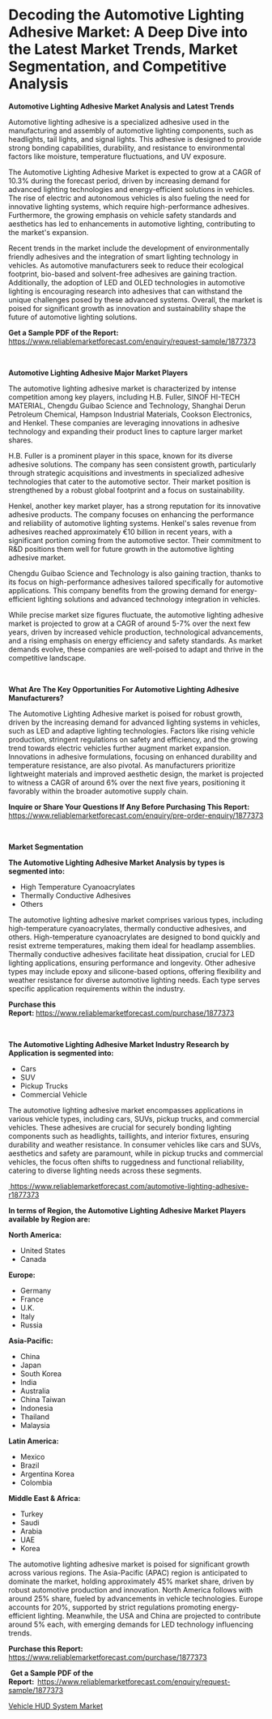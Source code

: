 <p><h1>Decoding the Automotive Lighting Adhesive Market: A Deep Dive into the Latest Market Trends, Market Segmentation, and Competitive Analysis</h1></p><p><strong>Automotive Lighting Adhesive Market Analysis and Latest Trends</strong></p>
<p><p>Automotive lighting adhesive is a specialized adhesive used in the manufacturing and assembly of automotive lighting components, such as headlights, tail lights, and signal lights. This adhesive is designed to provide strong bonding capabilities, durability, and resistance to environmental factors like moisture, temperature fluctuations, and UV exposure. </p><p>The Automotive Lighting Adhesive Market is expected to grow at a CAGR of 10.3% during the forecast period, driven by increasing demand for advanced lighting technologies and energy-efficient solutions in vehicles. The rise of electric and autonomous vehicles is also fueling the need for innovative lighting systems, which require high-performance adhesives. Furthermore, the growing emphasis on vehicle safety standards and aesthetics has led to enhancements in automotive lighting, contributing to the market's expansion.</p><p>Recent trends in the market include the development of environmentally friendly adhesives and the integration of smart lighting technology in vehicles. As automotive manufacturers seek to reduce their ecological footprint, bio-based and solvent-free adhesives are gaining traction. Additionally, the adoption of LED and OLED technologies in automotive lighting is encouraging research into adhesives that can withstand the unique challenges posed by these advanced systems. Overall, the market is poised for significant growth as innovation and sustainability shape the future of automotive lighting solutions.</p></p>
<p><strong>Get a Sample PDF of the Report:&nbsp;</strong> <a href="https://www.reliablemarketforecast.com/enquiry/request-sample/1877373?utm_campaign=2324&utm_medium=2&utm_source=Github&utm_content=ia&utm_term=31032025&utm_id=automotive-lighting-adhesive">https://www.reliablemarketforecast.com/enquiry/request-sample/1877373</a></p>
<p>&nbsp;</p>
<p><strong>Automotive Lighting Adhesive Major Market Players</strong></p>
<p><p>The automotive lighting adhesive market is characterized by intense competition among key players, including H.B. Fuller, SINOF HI-TECH MATERIAL, Chengdu Guibao Science and Technology, Shanghai Derun Petroleum Chemical, Hampson Industrial Materials, Cookson Electronics, and Henkel. These companies are leveraging innovations in adhesive technology and expanding their product lines to capture larger market shares.</p><p>H.B. Fuller is a prominent player in this space, known for its diverse adhesive solutions. The company has seen consistent growth, particularly through strategic acquisitions and investments in specialized adhesive technologies that cater to the automotive sector. Their market position is strengthened by a robust global footprint and a focus on sustainability.</p><p>Henkel, another key market player, has a strong reputation for its innovative adhesive products. The company focuses on enhancing the performance and reliability of automotive lighting systems. Henkel's sales revenue from adhesives reached approximately €10 billion in recent years, with a significant portion coming from the automotive sector. Their commitment to R&D positions them well for future growth in the automotive lighting adhesive market.</p><p>Chengdu Guibao Science and Technology is also gaining traction, thanks to its focus on high-performance adhesives tailored specifically for automotive applications. This company benefits from the growing demand for energy-efficient lighting solutions and advanced technology integration in vehicles.</p><p>While precise market size figures fluctuate, the automotive lighting adhesive market is projected to grow at a CAGR of around 5-7% over the next few years, driven by increased vehicle production, technological advancements, and a rising emphasis on energy efficiency and safety standards. As market demands evolve, these companies are well-poised to adapt and thrive in the competitive landscape.</p></p>
<p>&nbsp;</p>
<p><strong>What Are The Key Opportunities For Automotive Lighting Adhesive Manufacturers?</strong></p>
<p><p>The Automotive Lighting Adhesive market is poised for robust growth, driven by the increasing demand for advanced lighting systems in vehicles, such as LED and adaptive lighting technologies. Factors like rising vehicle production, stringent regulations on safety and efficiency, and the growing trend towards electric vehicles further augment market expansion. Innovations in adhesive formulations, focusing on enhanced durability and temperature resistance, are also pivotal. As manufacturers prioritize lightweight materials and improved aesthetic design, the market is projected to witness a CAGR of around 6% over the next five years, positioning it favorably within the broader automotive supply chain.</p></p>
<p><strong>Inquire or Share Your Questions If Any Before Purchasing This Report:</strong> <a href="https://www.reliablemarketforecast.com/enquiry/pre-order-enquiry/1877373?utm_campaign=2324&utm_medium=2&utm_source=Github&utm_content=ia&utm_term=31032025&utm_id=automotive-lighting-adhesive">https://www.reliablemarketforecast.com/enquiry/pre-order-enquiry/1877373</a></p>
<p>&nbsp;</p>
<p><strong>Market Segmentation</strong></p>
<p><strong>The Automotive Lighting Adhesive Market Analysis by types is segmented into:</strong></p>
<p><ul><li>High Temperature Cyanoacrylates</li><li>Thermally Conductive Adhesives</li><li>Others</li></ul></p>
<p><p>The automotive lighting adhesive market comprises various types, including high-temperature cyanoacrylates, thermally conductive adhesives, and others. High-temperature cyanoacrylates are designed to bond quickly and resist extreme temperatures, making them ideal for headlamp assemblies. Thermally conductive adhesives facilitate heat dissipation, crucial for LED lighting applications, ensuring performance and longevity. Other adhesive types may include epoxy and silicone-based options, offering flexibility and weather resistance for diverse automotive lighting needs. Each type serves specific application requirements within the industry.</p></p>
<p><strong>Purchase this Report:&nbsp;</strong><a href="https://www.reliablemarketforecast.com/purchase/1877373?utm_campaign=2324&utm_medium=2&utm_source=Github&utm_content=ia&utm_term=31032025&utm_id=automotive-lighting-adhesive">https://www.reliablemarketforecast.com/purchase/1877373</a></p>
<p>&nbsp;</p>
<p><strong>The Automotive Lighting Adhesive Market Industry Research by Application is segmented into:</strong></p>
<p><ul><li>Cars</li><li>SUV</li><li>Pickup Trucks</li><li>Commercial Vehicle</li></ul></p>
<p><p>The automotive lighting adhesive market encompasses applications in various vehicle types, including cars, SUVs, pickup trucks, and commercial vehicles. These adhesives are crucial for securely bonding lighting components such as headlights, taillights, and interior fixtures, ensuring durability and weather resistance. In consumer vehicles like cars and SUVs, aesthetics and safety are paramount, while in pickup trucks and commercial vehicles, the focus often shifts to ruggedness and functional reliability, catering to diverse lighting needs across these segments.</p></p>
<p><a href="https://www.reliablemarketforecast.com/automotive-lighting-adhesive-r1877373?utm_campaign=2324&utm_medium=2&utm_source=Github&utm_content=ia&utm_term=31032025&utm_id=automotive-lighting-adhesive">&nbsp;https://www.reliablemarketforecast.com/automotive-lighting-adhesive-r1877373</a></p>
<p><strong>In terms of Region, the Automotive Lighting Adhesive Market Players available by Region are:</strong></p>
<p>
    <p> <strong> North America: </strong>
        <ul>
            <li>United States</li>
            <li>Canada</li>
        </ul>
        </p> 
    <p> <strong> Europe: </strong>
        <ul>
            <li>Germany</li>
            <li>France</li>
            <li>U.K.</li>
            <li>Italy</li>
            <li>Russia</li>
        </ul>
        </p> 
    <p> <strong> Asia-Pacific: </strong>
        <ul>
            <li>China</li>
            <li>Japan</li>
            <li>South Korea</li>
            <li>India</li>
            <li>Australia</li>
            <li>China Taiwan</li>
            <li>Indonesia</li>
            <li>Thailand</li>
            <li>Malaysia</li>
        </ul>
        </p> 
    <p> <strong> Latin America: </strong>
        <ul>
            <li>Mexico</li>
            <li>Brazil</li>
            <li>Argentina Korea</li>
            <li>Colombia</li>
        </ul>
        </p> 
    <p> <strong> Middle East & Africa: </strong>
        <ul>
            <li>Turkey</li>
            <li>Saudi</li>
            <li>Arabia</li>
            <li>UAE</li>
            <li>Korea</li>
        </ul>
    </p>
    </p>
<p><p>The automotive lighting adhesive market is poised for significant growth across various regions. The Asia-Pacific (APAC) region is anticipated to dominate the market, holding approximately 45% market share, driven by robust automotive production and innovation. North America follows with around 25% share, fueled by advancements in vehicle technologies. Europe accounts for 20%, supported by strict regulations promoting energy-efficient lighting. Meanwhile, the USA and China are projected to contribute around 5% each, with emerging demands for LED technology influencing trends.</p></p>
<p><strong>Purchase this Report: </strong><a href="https://www.reliablemarketforecast.com/purchase/1877373?utm_campaign=2324&utm_medium=2&utm_source=Github&utm_content=ia&utm_term=31032025&utm_id=automotive-lighting-adhesive">https://www.reliablemarketforecast.com/purchase/1877373</a></p>
<p>&nbsp;<strong>Get a Sample PDF of the Report:&nbsp;&nbsp;</strong><a href="https://www.reliablemarketforecast.com/enquiry/request-sample/1877373?utm_campaign=2324&utm_medium=2&utm_source=Github&utm_content=ia&utm_term=31032025&utm_id=automotive-lighting-adhesive">https://www.reliablemarketforecast.com/enquiry/request-sample/1877373</a></p>
<p><strong></strong></p>
<p><p><a href="https://github.com/kbollin866/Market-Research-Report-List-1/blob/main/vehicle-hud-system-market.md?utm_campaign=2324&utm_medium=2&utm_source=Github&utm_content=ia&utm_term=31032025&utm_id=automotive-lighting-adhesive">Vehicle HUD System Market</a></p></p>